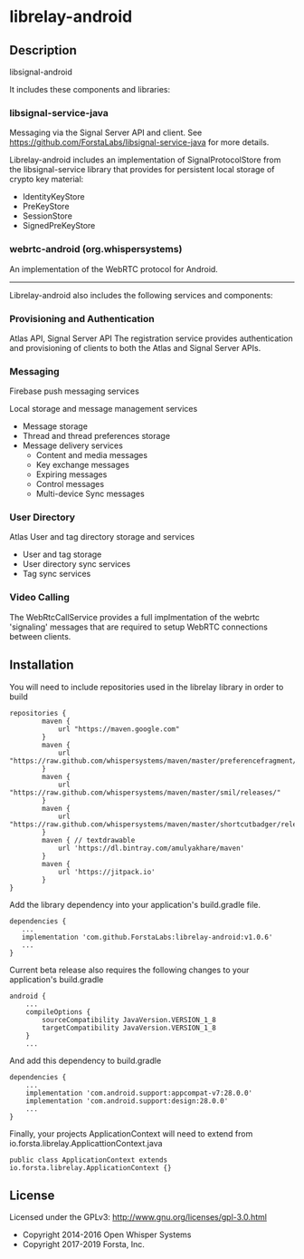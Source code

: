 # librelay-android

## Description
libsignal-android

It includes these components and libraries:

### **libsignal-service-java**
Messaging via the Signal Server API and client. See https://github.com/ForstaLabs/libsignal-service-java for more details.

Librelay-android includes an implementation of SignalProtocolStore from the libsignal-service library that provides for persistent local storage of crypto key material:
- IdentityKeyStore
- PreKeyStore
- SessionStore
- SignedPreKeyStore

### **webrtc-android (org.whispersystems)**
An implementation of the WebRTC protocol for Android.

---
Librelay-android also includes the following services and components:

### Provisioning and Authentication
Atlas API, Signal Server API
The registration service provides authentication and provisioning of clients to both the Atlas and Signal Server APIs.

### Messaging
Firebase push messaging services

Local storage and message management services 
- Message storage
- Thread and thread preferences storage
- Message delivery services
  - Content and media messages
  - Key exchange messages
  - Expiring messages
  - Control messages
  - Multi-device Sync messages

### User Directory
Atlas User and tag directory storage and services
- User and tag storage
- User directory sync services
- Tag sync services

### Video Calling
The WebRtcCallService provides a full implmentation of the webrtc 'signaling' messages that are required to setup WebRTC connections between clients.

## Installation
You will need to include repositories used in the librelay library in order to build
```
repositories {
        maven {
            url "https://maven.google.com"
        }
        maven {
            url "https://raw.github.com/whispersystems/maven/master/preferencefragment/releases/"
        }
        maven {
            url "https://raw.github.com/whispersystems/maven/master/smil/releases/"
        }
        maven {
            url "https://raw.github.com/whispersystems/maven/master/shortcutbadger/releases/"
        }
        maven { // textdrawable
            url 'https://dl.bintray.com/amulyakhare/maven'
        }
        maven {
            url 'https://jitpack.io'
        }
}
```        
Add the library dependency into your application's build.gradle file.
```
dependencies {
   ...
   implementation 'com.github.ForstaLabs:librelay-android:v1.0.6'
   ...
}
```

Current beta release also requires the following changes to your application's build.gradle
```
android {
    ...
    compileOptions {
        sourceCompatibility JavaVersion.VERSION_1_8
        targetCompatibility JavaVersion.VERSION_1_8
    }
    ...
```
And add this dependency to build.gradle
```
dependencies {
    ...
    implementation 'com.android.support:appcompat-v7:28.0.0'
    implementation 'com.android.support:design:28.0.0'
    ...
}
```

Finally, your projects ApplicationContext will need to extend from io.forsta.librelay.ApplicattionContext.java
```
public class ApplicationContext extends io.forsta.librelay.ApplicationContext {}
```

## License
Licensed under the GPLv3: http://www.gnu.org/licenses/gpl-3.0.html

- Copyright 2014-2016 Open Whisper Systems
- Copyright 2017-2019 Forsta, Inc.